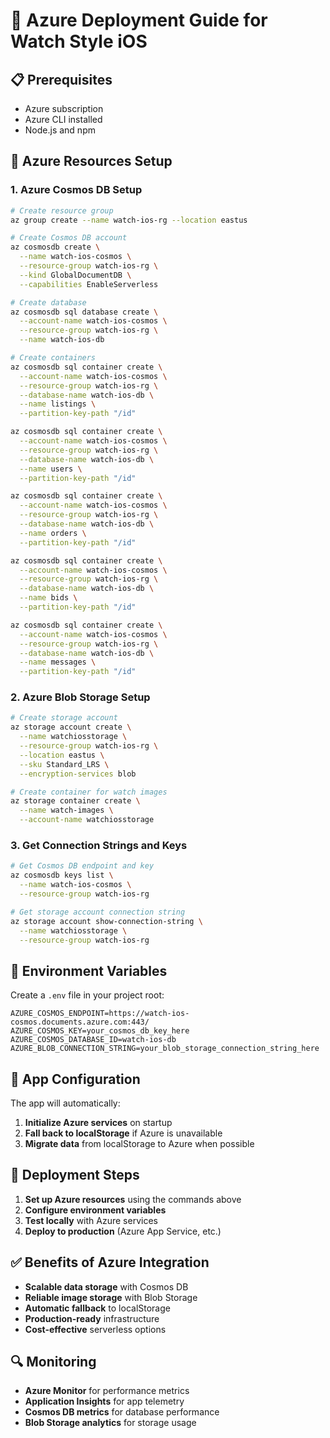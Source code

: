 # 🚀 Azure Deployment Guide for Watch Style iOS

## **📋 Prerequisites**
- Azure subscription
- Azure CLI installed
- Node.js and npm

## **🔧 Azure Resources Setup**

### 1. **Azure Cosmos DB Setup**
```bash
# Create resource group
az group create --name watch-ios-rg --location eastus

# Create Cosmos DB account
az cosmosdb create \
  --name watch-ios-cosmos \
  --resource-group watch-ios-rg \
  --kind GlobalDocumentDB \
  --capabilities EnableServerless

# Create database
az cosmosdb sql database create \
  --account-name watch-ios-cosmos \
  --resource-group watch-ios-rg \
  --name watch-ios-db

# Create containers
az cosmosdb sql container create \
  --account-name watch-ios-cosmos \
  --resource-group watch-ios-rg \
  --database-name watch-ios-db \
  --name listings \
  --partition-key-path "/id"

az cosmosdb sql container create \
  --account-name watch-ios-cosmos \
  --resource-group watch-ios-rg \
  --database-name watch-ios-db \
  --name users \
  --partition-key-path "/id"

az cosmosdb sql container create \
  --account-name watch-ios-cosmos \
  --resource-group watch-ios-rg \
  --database-name watch-ios-db \
  --name orders \
  --partition-key-path "/id"

az cosmosdb sql container create \
  --account-name watch-ios-cosmos \
  --resource-group watch-ios-rg \
  --database-name watch-ios-db \
  --name bids \
  --partition-key-path "/id"

az cosmosdb sql container create \
  --account-name watch-ios-cosmos \
  --resource-group watch-ios-rg \
  --database-name watch-ios-db \
  --name messages \
  --partition-key-path "/id"
```

### 2. **Azure Blob Storage Setup**
```bash
# Create storage account
az storage account create \
  --name watchiosstorage \
  --resource-group watch-ios-rg \
  --location eastus \
  --sku Standard_LRS \
  --encryption-services blob

# Create container for watch images
az storage container create \
  --name watch-images \
  --account-name watchiosstorage
```

### 3. **Get Connection Strings and Keys**
```bash
# Get Cosmos DB endpoint and key
az cosmosdb keys list \
  --name watch-ios-cosmos \
  --resource-group watch-ios-rg

# Get storage account connection string
az storage account show-connection-string \
  --name watchiosstorage \
  --resource-group watch-ios-rg
```

## **🔐 Environment Variables**

Create a `.env` file in your project root:
```env
AZURE_COSMOS_ENDPOINT=https://watch-ios-cosmos.documents.azure.com:443/
AZURE_COSMOS_KEY=your_cosmos_db_key_here
AZURE_COSMOS_DATABASE_ID=watch-ios-db
AZURE_BLOB_CONNECTION_STRING=your_blob_storage_connection_string_here
```

## **📱 App Configuration**

The app will automatically:
1. **Initialize Azure services** on startup
2. **Fall back to localStorage** if Azure is unavailable
3. **Migrate data** from localStorage to Azure when possible

## **🚀 Deployment Steps**

1. **Set up Azure resources** using the commands above
2. **Configure environment variables**
3. **Test locally** with Azure services
4. **Deploy to production** (Azure App Service, etc.)

## **✅ Benefits of Azure Integration**

- **Scalable data storage** with Cosmos DB
- **Reliable image storage** with Blob Storage
- **Automatic fallback** to localStorage
- **Production-ready** infrastructure
- **Cost-effective** serverless options

## **🔍 Monitoring**

- **Azure Monitor** for performance metrics
- **Application Insights** for app telemetry
- **Cosmos DB metrics** for database performance
- **Blob Storage analytics** for storage usage
